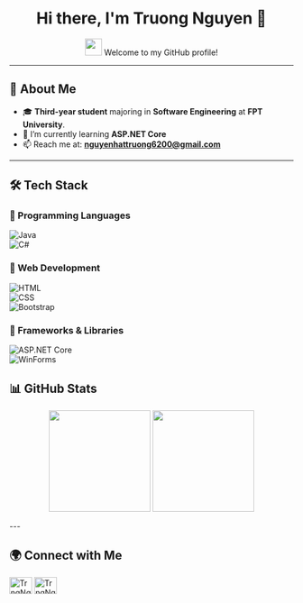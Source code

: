 <h1 align="center">Hi there, I'm Truong Nguyen 👋</h1>

<p align="center">
  <img src="https://media.giphy.com/media/hvRJCLFzcasrR4ia7z/giphy.gif" width="30">
  Welcome to my GitHub profile!
</p>

---

## 🚀 About Me  
- 🎓 **Third-year student** majoring in **Software Engineering** at **FPT University**.   
- 🌱 I’m currently learning **ASP.NET Core**  
- 📫 Reach me at: **nguyenhattruong6200@gmail.com**  

---

## 🛠️ Tech Stack  
### 🔹 Programming Languages  
![Java](https://img.shields.io/badge/-Java-007396?style=flat&logo=java&logoColor=white)  
![C#](https://img.shields.io/badge/-C%23-239120?style=flat&logo=c-sharp&logoColor=white)  
### 🔹 Web Development  
![HTML](https://img.shields.io/badge/-HTML5-E34F26?style=flat&logo=html5&logoColor=white)  
![CSS](https://img.shields.io/badge/-CSS3-1572B6?style=flat&logo=css3&logoColor=white)  
![Bootstrap](https://img.shields.io/badge/-Bootstrap-563D7C?style=flat&logo=bootstrap&logoColor=white)  
### 🔹 Frameworks & Libraries  
![ASP.NET Core](https://img.shields.io/badge/-ASP.NET%20Core-5C2D91?style=flat&logo=dotnet&logoColor=white)  
![WinForms](https://img.shields.io/badge/-WinForms-0078D6?style=flat&logo=windows&logoColor=white)  

## 📊 GitHub Stats  
<p align="center">
  <img height="180em" src="https://github-readme-stats.vercel.app/api?username=trngngy&show_icons=true&theme=radical&include_all_commits=true&count_private=true"/>
  <img height="180em" src="https://github-readme-stats.vercel.app/api/top-langs/?username=trngngy&layout=compact&langs_count=7&theme=radical"/>
</p>
---

## 🌍 Connect with Me  
<a href="https://fb.com/trgnguyn" target="blank"><img align="center" src="https://raw.githubusercontent.com/rahuldkjain/github-profile-readme-generator/master/src/images/icons/Social/facebook.svg" alt="TrngNgy" height="30" width="40" /></a>
<a href="https://instagram.com/tntrng._.004" target="blank"><img align="center" src="https://raw.githubusercontent.com/rahuldkjain/github-profile-readme-generator/master/src/images/icons/Social/instagram.svg" alt="TrngNgy" height="30" width="40" /></a>
